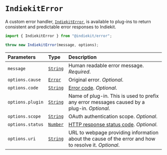 # `IndiekitError`

A custom error handler, [`IndiekitError`](https://github.com/getindiekit/indiekit/blob/main/packages/error/index.js), is available to plug-ins to return consistent and predictable error responses to Indiekit.

```js
import { IndiekitError } from "@indiekit/error";

throw new IndiekitError(message, options);
```

| Parameters | Type | Description |
| :--------- | :--- | :---------- |
| `message` | [`String`][] | Human readable error message. _Required_. |
| `options.cause` | [`Error`][] | Original error. _Optional_. |
| `options.code` | [`String`][] | [Error code][]. _Optional_. |
| `options.plugin` | [`String`][] | Name of plug-in. This is used to prefix any error messages caused by a plug-in. _Optional_. |
| `options.scope` | [`String`][] | OAuth authentication scope. _Optional_. |
| `options.status` | [`Number`][] | [HTTP response status code][]. _Optional_. |
| `options.uri` | [`String`][] | URL to webpage providing information about the cause of the error and how to resolve it. _Optional_. |

[Error code]: https://github.com/getindiekit/indiekit/blob/main/packages/error/errors.js
[`Error`]: https://developer.mozilla.org/en-US/docs/Web/JavaScript/Reference/Global_Objects/Error
[`Number`]: https://developer.mozilla.org/en-US/docs/Web/JavaScript/Reference/Global_Objects/Number
[`String`]: https://developer.mozilla.org/en-US/docs/Web/JavaScript/Reference/Global_Objects/String
[HTTP response status code]: https://developer.mozilla.org/en-US/docs/Web/HTTP/Status
